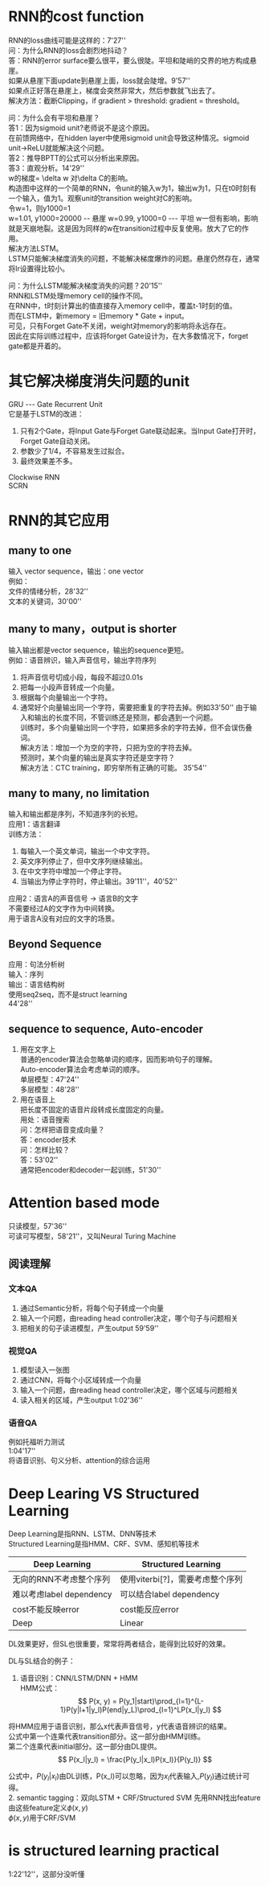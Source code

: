 # RNN的cost function  
RNN的loss曲线可能是这样的：7'27''  
问：为什么RNN的loss会剧烈地抖动？  
答：RNN的error surface要么很平，要么很陡。平坦和陡峭的交界的地方构成悬崖。   
如果从悬崖下面update到悬崖上面，loss就会陡增。9'57''  
如果点正好落在悬崖上，梯度会突然非常大，然后参数就飞出去了。  
解决方法：截断Clipping，if gradient > threshold: gradient = threshold。  

问：为什么会有平坦和悬崖？  
答1：因为sigmoid unit?老师说不是这个原因。  
在前馈网络中，在hidden layer中使用sigmoid unit会导致这种情况。sigmoid unit->ReLU就能解决这个问题。  
答2：推导BPTT的公式可以分析出来原因。  
答3：直观分析。14'29''  
w的梯度= \delta w 对\delta C的影响。  
构造图中这样的一个简单的RNN，令unit的输入w为1，输出w为1，只在t0时刻有一个输入，值为1。观察unit的transition weight对C的影响。  
令w=1，则y1000=1  
w=1.01, y1000=20000 -- 悬崖
w=0.99, y1000=0 --- 平坦
w一但有影响，影响就是天崩地裂。这是因为同样的w在transition过程中反复使用。放大了它的作用。    
解决方法LSTM。  
LSTM只能解决梯度消失的问题，不能解决梯度爆炸的问题。悬崖仍然存在，通常将lr设置得比较小。  

问：为什么LSTM能解决梯度消失的问题？20'15''  
RNN和LSTM处理memory cell的操作不同。  
在RNN中，t时刻计算出的值直接存入memory cell中，覆盖t-1时刻的值。  
而在LSTM中，新memory = 旧memory * Gate + input。  
可见，只有Forget Gate不关闭，weight对memory的影响将永远存在。  
因此在实际训练过程中，应该将forget Gate设计为，在大多数情况下，forget gate都是开着的。  

# 其它解决梯度消失问题的unit

GRU --- Gate Recurrent Unit  
它是基于LSTM的改进：  
1. 只有2个Gate，将Input Gate与Forget Gate联动起来。当Input Gate打开时，Forget Gate自动关闭。    
2. 参数少了1/4，不容易发生过拟合。  
3. 最终效果差不多。  

Clockwise RNN  
SCRN 

# RNN的其它应用

## many to one  
输入 vector sequence，输出：one vector  
例如：  
文件的情绪分析，28'32''  
文本的关键词，30'00''  

## many to many，output is shorter

输入输出都是vector sequence，输出的sequence更短。  
例如：语音辨识，输入声音信号，输出字符序列    
1. 将声音信号切成小段，每段不超过0.01s  
2. 把每一小段声音转成一个向量。  
3. 根据每个向量输出一个字符。  
4. 通常好个向量输出同一个字符，需要把重复的字符去掉。例如33'50''
由于输入和输出的长度不同，不管训练还是预测，都会遇到一个问题。  
训练时，多个向量输出同一个字符，如果把多余的字符去掉，但不会误伤叠词。  
解决方法：增加一个为空的字符，只把为空的字符去掉。  
预测时，某个向量的输出是真实字符还是空字符？  
解决方法：CTC training，即穷举所有正确的可能。 35'54''

## many to many, no limitation

输入和输出都是序列，不知道序列的长短。  
应用1：语言翻译  
训练方法：
1. 每输入一个英文单词，输出一个中文字符。  
2. 英文序列停止了，但中文序列继续输出。  
3. 在中文字符中增加一个停止字符。  
4. 当输出为停止字符时，停止输出。39'11''，40'52''

应用2：语言A的声音信号 -> 语言B的文字  
不需要经过A的文字作为中间转换。  
用于语言A没有对应的文字的场景。  

## Beyond Sequence

应用：句法分析树  
输入：序列  
输出：语言结构树  
使用seq2seq，而不是struct learning  
44'28''

## sequence to sequence, Auto-encoder

1. 用在文字上  
普通的encoder算法会忽略单词的顺序，因而影响句子的理解。  
Auto-encoder算法会考虑单词的顺序。  
单层模型：47'24''  
多层模型：48'28''  
2. 用在语音上  
把长度不固定的语音片段转成长度固定的向量。  
用处：语音搜索  
问：怎样把语音变成向量？  
答：encoder技术  
问：怎样比较？  
答：53'02''  
通常把encoder和decoder一起训练，51'30''

# Attention based mode

只读模型，57'36''  
可读可写模型，58'21''，又叫Neural Turing Machine  

## 阅读理解

### 文本QA
1. 通过Semantic分析，将每个句子转成一个向量  
2. 输入一个问题，由reading head controller决定，哪个句子与问题相关  
3. 把相关的句子读进模型，产生output
59'59''

### 视觉QA

1. 模型读入一张图  
2. 通过CNN，将每个小区域转成一个向量  
3. 输入一个问题，由reading head controller决定，哪个区域与问题相关  
4. 读入相关的区域，产生output
1:02'36''

### 语音QA

例如托福听力测试  
1:04'17''  
将语音识别、句义分析、attention的综合运用

# Deep Learing VS Structured Learning

Deep Learning是指RNN、LSTM、DNN等技术  
Structured Learning是指HMM、CRF、SVM、感知机等技术  

|Deep Learning|Structured Learning|
|---|---|
|无向的RNN不考虑整个序列|使用viterbi[?]，需要考虑整个序列|
|难以考虑label dependency|可以结合label dependency|
|cost不能反映error|cost能反应error|
|Deep|Linear|  

DL效果更好，但SL也很重要，常常将两者结合，能得到比较好的效果。  

DL与SL结合的例子：
1. 语音识别：CNN/LSTM/DNN + HMM  
HMM公式：  
$$
P(x, y) = P(y_1|start)\prod_{l=1}^{L-1}P(y|l+1|y_l)P(end|y_L)\prod_{l=1}^LP(x_l|y_l)
$$

将HMM应用于语音识别，那么x代表声音信号，y代表语音辨识的结果。  
公式中第一个连乘代表transition部分。这一部分由HMM训练。  
第二个连乘代表initial部分。这一部分由DL提供。  
$$
P(x_l|y_l) = \frac{P(y_l|x_l)P(x_l)}{P(y_l)}
$$

公式中，$P(y_l|x_l)$由DL训练，P(x_l)可以忽略，因为$x_l$代表输入,$P(y_l)$通过统计可得。  
2. semantic tagging：双向LSTM + CRF/Structured SVM
先用RNN找出feature  
由这些feature定义$\phi(x, y)$  
$\phi(x, y)$用于CRF/SVM

# is structured learning practical

1:22'12''，这部分没听懂
